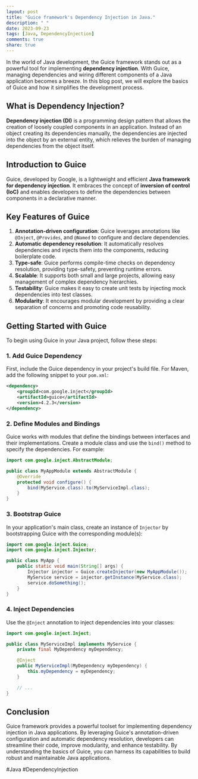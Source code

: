```yaml
---
layout: post
title: "Guice framework's Dependency Injection in Java."
description: " "
date: 2023-09-23
tags: [Java, DependencyInjection]
comments: true
share: true
---
```


In the world of Java development, the Guice framework stands out as a powerful tool for implementing **dependency injection**. With Guice, managing dependencies and wiring different components of a Java application becomes a breeze. In this blog post, we will explore the basics of Guice and how it simplifies the development process.

## What is Dependency Injection?

**Dependency injection (DI)** is a programming design pattern that allows the creation of loosely coupled components in an application. Instead of an object creating its dependencies manually, the dependencies are injected into the object by an external entity, which relieves the burden of managing dependencies from the object itself.

## Introduction to Guice

Guice, developed by Google, is a lightweight and efficient **Java framework for dependency injection**. It embraces the concept of **inversion of control (IoC)** and enables developers to define the dependencies between components in a declarative manner.

## Key Features of Guice

1. **Annotation-driven configuration**: Guice leverages annotations like `@Inject`, `@Provides`, and `@Named` to configure and declare dependencies.
2. **Automatic dependency resolution**: It automatically resolves dependencies and injects them into the components, reducing boilerplate code.
3. **Type-safe**: Guice performs compile-time checks on dependency resolution, providing type-safety, preventing runtime errors.
4. **Scalable**: It supports both small and large projects, allowing easy management of complex dependency hierarchies.
5. **Testability**: Guice makes it easy to create unit tests by injecting mock dependencies into test classes.
6. **Modularity**: It encourages modular development by providing a clear separation of concerns and promoting code reusability.

## Getting Started with Guice

To begin using Guice in your Java project, follow these steps:

### 1. Add Guice Dependency

First, include the Guice dependency in your project's build file. For Maven, add the following snippet to your `pom.xml`:

```xml
<dependency>
    <groupId>com.google.inject</groupId>
    <artifactId>guice</artifactId>
    <version>4.2.3</version>
</dependency>
```

### 2. Define Modules and Bindings

Guice works with modules that define the bindings between interfaces and their implementations. Create a module class and use the `bind()` method to specify the dependencies. For example:

```java
import com.google.inject.AbstractModule;

public class MyAppModule extends AbstractModule {
    @Override
    protected void configure() {
        bind(MyService.class).to(MyServiceImpl.class);
    }
}
```

### 3. Bootstrap Guice

In your application's main class, create an instance of `Injector` by bootstrapping Guice with the corresponding module(s):

```java
import com.google.inject.Guice;
import com.google.inject.Injector;

public class MyApp {
    public static void main(String[] args) {
        Injector injector = Guice.createInjector(new MyAppModule());
        MyService service = injector.getInstance(MyService.class);
        service.doSomething();
    }
}
```
### 4. Inject Dependencies

Use the `@Inject` annotation to inject dependencies into your classes:

```java
import com.google.inject.Inject;

public class MyServiceImpl implements MyService {
    private final MyDependency myDependency;

    @Inject
    public MyServiceImpl(MyDependency myDependency) {
        this.myDependency = myDependency;
    }

    // ...
}
```

## Conclusion

Guice framework provides a powerful toolset for implementing dependency injection in Java applications. By leveraging Guice's annotation-driven configuration and automatic dependency resolution, developers can streamline their code, improve modularity, and enhance testability. By understanding the basics of Guice, you can harness its capabilities to build robust and maintainable Java applications.

#Java #DependencyInjection